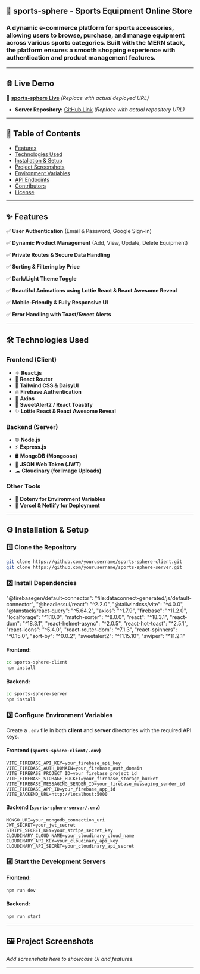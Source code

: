 ## 🏅 sports-sphere - Sports Equipment Online Store  

### A dynamic e-commerce platform for sports accessories, allowing users to browse, purchase, and manage equipment across various sports categories. Built with the MERN stack, the platform ensures a smooth shopping experience with authentication and product management features.  

---

## 🌐 Live Demo  

🔗 **[sports-sphere Live](#)** *(Replace with actual deployed URL)*  

- **Server Repository:** [GitHub Link](#) *(Replace with actual repository URL)*  

---

## 📖 Table of Contents  

- [Features](#-features)  
- [Technologies Used](#-technologies-used)  
- [Installation & Setup](#-installation--setup)  
- [Project Screenshots](#-project-screenshots)  
- [Environment Variables](#-environment-variables)  
- [API Endpoints](#-api-endpoints)  
- [Contributors](#-contributors)  
- [License](#-license)  

---

## ✨ Features  

✅ **User Authentication** (Email & Password, Google Sign-in)  

✅ **Dynamic Product Management** (Add, View, Update, Delete Equipment)  

✅ **Private Routes & Secure Data Handling**  

✅ **Sorting & Filtering by Price**  

✅ **Dark/Light Theme Toggle**  

✅ **Beautiful Animations using Lottie React & React Awesome Reveal**  

✅ **Mobile-Friendly & Fully Responsive UI**  

✅ **Error Handling with Toast/Sweet Alerts**  

---

## 🛠️ Technologies Used  

### **Frontend (Client)**  
- ⚛ **React.js**  
- 🚀 **React Router**  
- 🎨 **Tailwind CSS & DaisyUI**  
- 🔥 **Firebase Authentication**  
- 🔗 **Axios**  
- 🎉 **SweetAlert2 / React Toastify**  
- ✨ **Lottie React & React Awesome Reveal**  

### **Backend (Server)**  
- 🌐 **Node.js**  
- ⚡ **Express.js**  
- 🛢 **MongoDB (Mongoose)**  
- 🔑 **JSON Web Token (JWT)**  
- ☁ **Cloudinary (for Image Uploads)**  

### **Other Tools**  
- 🔐 **Dotenv for Environment Variables**  
- 🚀 **Vercel & Netlify for Deployment**  

---

## ⚙️ Installation & Setup

### **1️⃣ Clone the Repository**
```bash
git clone https://github.com/yourusername/sports-sphere-client.git
git clone https://github.com/yourusername/sports-sphere-server.git
```

### **2️⃣ Install Dependencies**
 "@firebasegen/default-connector": "file:dataconnect-generated/js/default-connector",
    "@headlessui/react": "^2.2.0",
    "@tailwindcss/vite": "^4.0.0",
    "@tanstack/react-query": "^5.64.2",
    "axios": "^1.7.9",
    "firebase": "^11.2.0",
    "localforage": "^1.10.0",
    "match-sorter": "^8.0.0",
    "react": "^18.3.1",
    "react-dom": "^18.3.1",
    "react-helmet-async": "^2.0.5",
    "react-hot-toast": "^2.5.1",
    "react-icons": "^5.4.0",
    "react-router-dom": "^7.1.3",
    "react-spinners": "^0.15.0",
    "sort-by": "^0.0.2",
    "sweetalert2": "^11.15.10",
    "swiper": "^11.2.1"
#### Frontend:
```bash
cd sports-sphere-client
npm install
```
#### Backend:
```bash
cd sports-sphere-server
npm install
```

### **3️⃣ Configure Environment Variables**
Create a `.env` file in both **client** and **server** directories with the required API keys.

#### **Frontend (`sports-sphere-client/.env`)**
```plaintext
VITE_FIREBASE_API_KEY=your_firebase_api_key
VITE_FIREBASE_AUTH_DOMAIN=your_firebase_auth_domain
VITE_FIREBASE_PROJECT_ID=your_firebase_project_id
VITE_FIREBASE_STORAGE_BUCKET=your_firebase_storage_bucket
VITE_FIREBASE_MESSAGING_SENDER_ID=your_firebase_messaging_sender_id
VITE_FIREBASE_APP_ID=your_firebase_app_id
VITE_BACKEND_URL=http://localhost:5000
```

#### **Backend (`sports-sphere-server/.env`)**
```plaintext
MONGO_URI=your_mongodb_connection_uri
JWT_SECRET=your_jwt_secret
STRIPE_SECRET_KEY=your_stripe_secret_key
CLOUDINARY_CLOUD_NAME=your_cloudinary_cloud_name
CLOUDINARY_API_KEY=your_cloudinary_api_key
CLOUDINARY_API_SECRET=your_cloudinary_api_secret
```

### **4️⃣ Start the Development Servers**
#### Frontend:
```bash
npm run dev
```
#### Backend:
```bash
npm run start
```

---

## 🖼️ Project Screenshots

_Add screenshots here to showcase UI and features._

---

